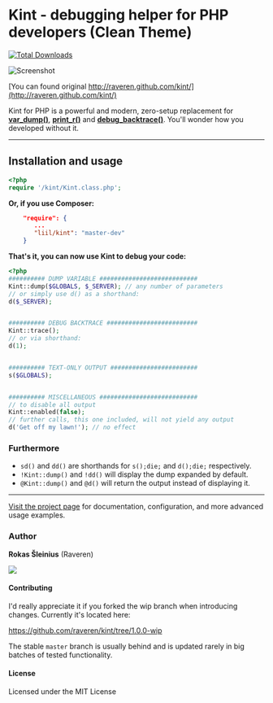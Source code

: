 # Kint - debugging helper for PHP developers (Clean Theme)

[![Total Downloads](https://poser.pugx.org/raveren/kint/downloads.png)](https://packagist.org/packages/raveren/kint)


![Screenshot](https://f.cloud.github.com/assets/206804/2429543/8592ac3e-ac89-11e3-9e96-5cd3dbc987ee.png)

[You can found original http://raveren.github.com/kint/](http://raveren.github.com/kint/)

Kint for PHP is a powerful and modern, zero-setup replacement for **[var_dump()](http://php.net/manual/en/function.var-dump.php)**, **[print_r()](http://php.net/manual/en/function.print-r.php)** and **[debug_backtrace()](http://php.net/manual/en/function.debug-backtrace.php)**. You'll wonder how you developed without it.


----


## Installation and usage
```php
<?php
require '/kint/Kint.class.php';
```

**Or, if you use Composer:**

```json
    "require": {
       ...
       "liil/kint": "master-dev"
    }
```

**That's it, you can now use Kint to debug your code:**

```php
<?php
########## DUMP VARIABLE ###########################
Kint::dump($GLOBALS, $_SERVER); // any number of parameters
// or simply use d() as a shorthand:
d($_SERVER);


########## DEBUG BACKTRACE #########################
Kint::trace();
// or via shorthand:
d(1);


########## TEXT-ONLY OUTPUT ########################
s($GLOBALS);


########## MISCELLANEOUS ###########################
// to disable all output
Kint::enabled(false);
// further calls, this one included, will not yield any output
d('Get off my lawn!'); // no effect

```

### Furthermore

* `sd()` and `dd()` are shorthands for `s();die;` and `d();die;` respectively.
* `!Kint::dump()` and `!dd()` will display the dump expanded by default.
* `@Kint::dump()` and `@d()` will return the output instead of displaying it.

----


[Visit the project page](http://raveren.github.com/kint/) for documentation, configuration, and more advanced usage examples.

### Author

**Rokas Šleinius** (Raveren)

![](http://img199.yfrog.com/img199/4323/imageda.png)



#### Contributing

I'd really appreciate it if you forked the wip branch when introducing changes. Currently it's located here:

https://github.com/raveren/kint/tree/1.0.0-wip

The stable `master` branch is usually behind and is updated rarely in big batches of tested functionality.


#### License

Licensed under the MIT License
